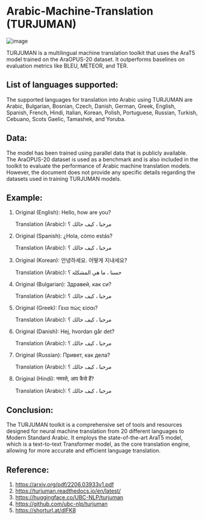 # Arabic-Machine-Translation (TURJUMAN)

![image](https://github.com/NjoodJ/Arabic-Machine-Translation/assets/93571826/d941672b-56f2-4fab-bf9e-0714042c82fa)

TURJUMAN is a multilingual machine translation toolkit that uses the AraT5 model trained on the AraOPUS-20 dataset. It outperforms baselines on evaluation metrics like BLEU, METEOR, and TER.

## List of languages supported:
The supported languages for translation into Arabic using TURJUMAN are Arabic, Bulgarian, Bosnian, Czech, Danish, German, Greek, English, Spanish, French, Hindi, Italian, Korean, Polish, Portuguese, Russian, Turkish, Cebuano, Scots Gaelic, Tamashek, and Yoruba.

## Data:
The model has been trained using parallel data that is publicly available. The AraOPUS-20 dataset is used as a benchmark and is also included in the toolkit to evaluate the performance of Arabic machine translation models. However, the document does not provide any specific details regarding the datasets used in training TURJUMAN models.

## Example:
1.	Original (English): Hello, how are you?
   
    Translation (Arabic): مرحبا ، كيف حالك ؟

3.	Original (Spanish): ¿Hola, cómo estás?
   
    Translation (Arabic): مرحبا ، كيف حالك ؟

5.	Original (Korean): 안녕하세요. 어떻게 지내세요?
   
    Translation (Arabic): حسنا ، ما هي المشكلة ؟

7.	Original (Bulgarian): Здравей, как си?
   
    Translation (Arabic): مرحبا ، كيف حالك ؟

9.	Original (Greek): Γεια πώς είσαι?
    
    Translation (Arabic): مرحبا ، كيف حالك ؟

11.	Original (Danish): Hej, hvordan går det?
    
    Translation (Arabic): مرحبا ، كيف حالك ؟

13.	Original (Russian): Привет, как дела?
    
    Translation (Arabic): مرحبا ، كيف حالك ؟

15.	Original (Hindi): नमस्ते, आप कैसे हैं?
    
    Translation (Arabic): مرحبا ، كيف حالك ؟


## 	Conclusion:
The TURJUMAN toolkit is a comprehensive set of tools and resources designed for neural machine translation from 20 different languages to Modern Standard Arabic. It employs the state-of-the-art AraT5 model, which is a text-to-text Transformer model, as the core translation engine, allowing for more accurate and efficient language translation.

## 	Reference:
1.	https://arxiv.org/pdf/2206.03933v1.pdf
2.	https://turjuman.readthedocs.io/en/latest/
3.	https://huggingface.co/UBC-NLP/turjuman
4.	https://github.com/ubc-nlp/turjuman
5.	https://shorturl.at/dlFK8
 
  
